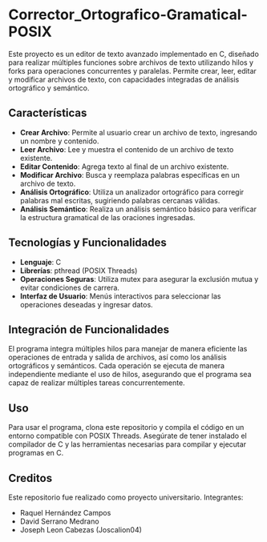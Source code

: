 # Corrector_Ortografico-Gramatical-POSIX
Este proyecto es un editor de texto avanzado implementado en C, diseñado para realizar múltiples funciones sobre archivos de texto utilizando hilos y forks para operaciones concurrentes y paralelas. Permite crear, leer, editar y modificar archivos de texto, con capacidades integradas de análisis ortográfico y semántico.

## Características

- **Crear Archivo**: Permite al usuario crear un archivo de texto, ingresando un nombre y contenido.
- **Leer Archivo**: Lee y muestra el contenido de un archivo de texto existente.
- **Editar Contenido**: Agrega texto al final de un archivo existente.
- **Modificar Archivo**: Busca y reemplaza palabras específicas en un archivo de texto.
- **Análisis Ortográfico**: Utiliza un analizador ortográfico para corregir palabras mal escritas, sugiriendo palabras cercanas válidas.
- **Análisis Semántico**: Realiza un análisis semántico básico para verificar la estructura gramatical de las oraciones ingresadas.

## Tecnologías y Funcionalidades

- **Lenguaje**: C
- **Librerías**: pthread (POSIX Threads)
- **Operaciones Seguras**: Utiliza mutex para asegurar la exclusión mutua y evitar condiciones de carrera.
- **Interfaz de Usuario**: Menús interactivos para seleccionar las operaciones deseadas y ingresar datos.

## Integración de Funcionalidades

El programa integra múltiples hilos para manejar de manera eficiente las operaciones de entrada y salida de archivos, así como los análisis ortográficos y semánticos. Cada operación se ejecuta de manera independiente mediante el uso de hilos, asegurando que el programa sea capaz de realizar múltiples tareas concurrentemente.

## Uso

Para usar el programa, clona este repositorio y compila el código en un entorno compatible con POSIX Threads. Asegúrate de tener instalado el compilador de C y las herramientas necesarias para compilar y ejecutar programas en C.

## Creditos

Este repositorio fue realizado como proyecto universitario.
Integrantes:
 - Raquel Hernández Campos
 - David Serrano Medrano
 - Joseph Leon Cabezas (Joscalion04)
